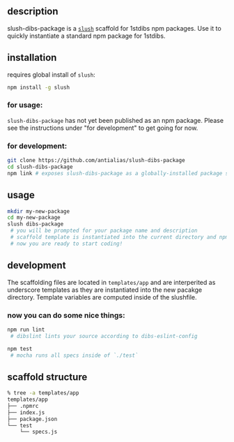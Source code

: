 ## description
slush-dibs-package is a [`slush`](https://www.npmjs.com/package/slush) scaffold for 1stdibs npm packages. Use it to quickly instantiate a standard npm package for 1stdibs.

## installation
requires global install of `slush`:
```bash
npm install -g slush
```

### for usage:
`slush-dibs-package` has not yet been published as an npm package. Please see the instructions under "for development" to get going for now.

### for development:
```bash
git clone https://github.com/antialias/slush-dibs-package
cd slush-dibs-package
npm link # exposes slush-dibs-package as a globally-installed package so slush can find it
```

## usage
```bash
mkdir my-new-package
cd my-new-package
slush dibs-package
 # you will be prompted for your package name and description
 # scaffold template is instantiated into the current directory and npm pacakges are installed according to package.json
 # now you are ready to start coding!
```

## development
The scaffolding files are located in `templates/app` and are interperited as underscore templates as they are instantiated into the new pacakge directory. Template variables are computed inside of the slushfile.

### now you can do some nice things:
```bash
npm run lint
 # dibslint lints your source according to dibs-eslint-config

npm test
 # mocha runs all specs inside of `./test`
```

## scaffold structure
```bash
% tree -a templates/app
templates/app
├── .npmrc
├── index.js
├── package.json
└── test
    └── specs.js
```
